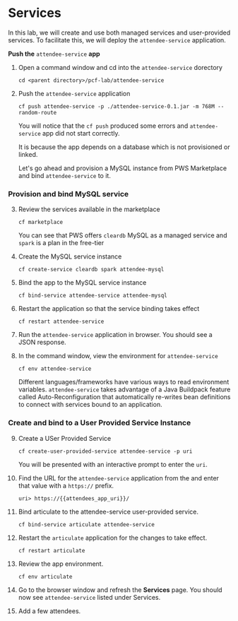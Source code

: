 # Services

In this lab, we will create and use both managed services and user-provided services. To facilitate this, we will deploy the ```attendee-service``` application.

**Push the** ```attendee-service``` **app**
1. Open a command window and cd into the ```attendee-service``` dorectory

    ```cd <parent directory>/pcf-lab/attendee-service```
    
2. Push the ```attendee-service``` application

    ```cf push attendee-service -p ./attendee-service-0.1.jar -m 768M --random-route```

    You will notice that the ```cf push``` produced some errors and ```attendee-service``` app did not start correctly. 

    It is because the app depends on a database which is not provisioned or linked. 

    Let's go ahead and provision a MySQL instance from PWS Marketplace and bind ```attendee-service``` to it.

### Provision and bind MySQL service

3. Review the services available in the marketplace

    ```cf marketplace```

    You can see that PWS offers ```cleardb``` MySQL as a managed service and ```spark``` is a plan in the free-tier

4. Create the MySQL service instance

    ```cf create-service cleardb spark attendee-mysql```

5. Bind the app to the MySQL service instance

    ```cf bind-service attendee-service attendee-mysql```

6. Restart the application so that the service binding takes effect

    ```cf restart attendee-service```
    
7. Run the ```attendee-service``` application in browser. You should see a JSON response.
8. In the command window, view the environment for ```attendee-service```

    ```cf env attendee-service```
    
    Different languages/frameworks have various ways to read environment variables. ```attendee-service``` takes advantage of a Java Buildpack feature called Auto-Reconfiguration that automatically re-writes bean definitions to connect with services bound to an application.

### Create and bind to a User Provided Service Instance

9. Create a USer Provided Service

    ```cf create-user-provided-service attendee-service -p uri```
    
    You will be presented with an interactive prompt to enter the ```uri```. 
10. Find the URL for the ```attendee-service``` application from the and enter that value with a ```https://``` prefix. 

    ```uri> https://{{attendees_app_uri}}/```
    
11. Bind articulate to the attendee-service user-provided service.  

    ```cf bind-service articulate attendee-service```
    
12. Restart the ```articulate``` application for the changes to take effect.

    ```cf restart articulate```
    
13. Review the app environment.

    ```cf env articulate```

14. Go to the browser window and refresh the **Services** page. You should now see ```attendee-service``` listed under Services.
15. Add a few attendees.
